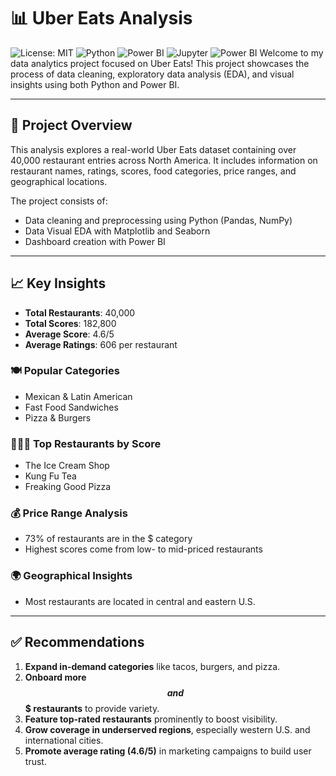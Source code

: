 # 📊 Uber Eats Analysis

![License: MIT](https://img.shields.io/badge/License-MIT-yellow.svg) ![Python](https://img.shields.io/badge/Python-3.7+-blue.svg) ![Power BI](https://img.shields.io/badge/Power%20BI-Report-orange.svg) ![Jupyter](https://img.shields.io/badge/Jupyter-Notebook-blue.svg) ![Power BI](https://img.shields.io/badge/Power%20BI-Visualization-green.svg)
Welcome to my data analytics project focused on Uber Eats! This project showcases the process of data cleaning, exploratory data analysis (EDA), and visual insights using both Python and Power BI.

---

## 🚀 Project Overview

This analysis explores a real-world Uber Eats dataset containing over 40,000 restaurant entries across North America. It includes information on restaurant names, ratings, scores, food categories, price ranges, and geographical locations.

The project consists of:

- Data cleaning and preprocessing using Python (Pandas, NumPy)
- Data Visual EDA with Matplotlib and Seaborn
- Dashboard creation with Power BI
---

## 📈 Key Insights

- **Total Restaurants**: 40,000
- **Total Scores**: 182,800
- **Average Score**: 4.6/5
- **Average Ratings**: 606 per restaurant

### 🍽️ Popular Categories

- Mexican & Latin American
- Fast Food Sandwiches
- Pizza & Burgers

### 🙋🏼‍♂️ Top Restaurants by Score

- The Ice Cream Shop
- Kung Fu Tea
- Freaking Good Pizza

### 💰 Price Range Analysis

- 73% of restaurants are in the $ category
- Highest scores come from low- to mid-priced restaurants

### 🌍 Geographical Insights

- Most restaurants are located in central and eastern U.S.

---

## ✅ Recommendations

1. **Expand in-demand categories** like tacos, burgers, and pizza.
2. **Onboard more $$ and $$$ restaurants** to provide variety.
3. **Feature top-rated restaurants** prominently to boost visibility.
4. **Grow coverage in underserved regions**, especially western U.S. and international cities.
5. **Promote average rating (4.6/5)** in marketing campaigns to build user trust.
